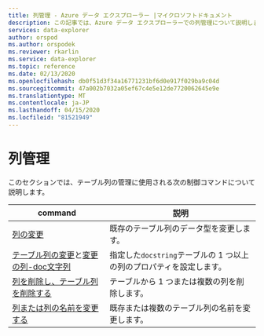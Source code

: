 ```yaml
---
title: 列管理 - Azure データ エクスプローラー |マイクロソフトドキュメント
description: この記事では、Azure データ エクスプローラーでの列管理について説明します。
services: data-explorer
author: orspod
ms.author: orspodek
ms.reviewer: rkarlin
ms.service: data-explorer
ms.topic: reference
ms.date: 02/13/2020
ms.openlocfilehash: db0f51d3f34a16771231bf6d0e917f029ba9c04d
ms.sourcegitcommit: 47a002b7032a05ef67c4e5e12de7720062645e9e
ms.translationtype: MT
ms.contentlocale: ja-JP
ms.lasthandoff: 04/15/2020
ms.locfileid: "81521949"
---
```

# <a name="columns-management"></a>列管理

このセクションでは、テーブル列の管理に使用される次の制御コマンドについて説明します。

|command |説明 |
|------- | -------|
|[列の変更](alter-column.md) |既存のテーブル列のデータ型を変更します。 |
|[テーブル列の変更](alter-merge-table-column.md)と[変更の列-doc文字列](alter-merge-table-column.md#alter-table-column-docstrings) | 指定した`docstring`テーブルの 1 つ以上の列のプロパティを設定します。
|[列を削除し、テーブル列を削除する](drop-column.md) |テーブルから 1 つまたは複数の列を削除します。 |
|[列または列の名前を変更する](rename-column.md) |既存または複数のテーブル列の名前を変更します。 |